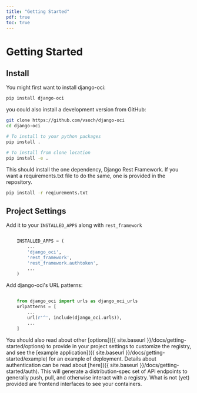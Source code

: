 ```yaml
---
title: "Getting Started"
pdf: true
toc: true
---
```


# Getting Started

## Install

You might first want to install django-oci:

```bash
pip install django-oci
```

you could also install a development version from GitHub:

```bash
git clone https://github.com/vsoch/django-oci
cd django-oci

# To install to your python packages
pip install .

# To install from clone location
pip install -e .
```

This should install the one dependency, Django Rest Framework. If you want a requirements.txt
file to do the same, one is provided in the repository.

```bash
pip install -r reqiurements.txt
```

## Project Settings

Add it to your `INSTALLED_APPS` along with `rest_framework`

```python

    INSTALLED_APPS = (
        ...
        'django_oci',
        'rest_framework',
        'rest_framework.authtoken',
        ...
    )
```

Add django-oci's URL patterns:

```python

    from django_oci import urls as django_oci_urls
    urlpatterns = [
        ...
        url(r'^', include(django_oci.urls)),
        ...
    ]

```

You should also read about other [options]({{ site.baseurl }}/docs/getting-started/options)
to provide in your project settings to customize the registry, and see the [example application]({{ site.baseurl }}/docs/getting-started/example)
for an example of deployment. Details about authentication can be read about [here]({{ site.baseurl }}/docs/getting-started/auth). This will generate a distribution-spec set of API endpoints to generally push, pull,
and otherwise interact with a registry. What is not (yet) provided are frontend 
interfaces to see your containers.
